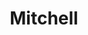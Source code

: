 ---
title: Mitchell
layout: about
permalink: /mitchell.html
# include CollectionBuilder info at bottom
# credits: true
# Edit the markdown on in this file to describe your collection
# Look in _includes/feature for options to easily add features to the page
---